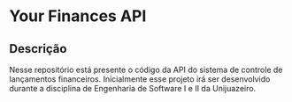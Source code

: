 # Your Finances API

## Descrição

Nesse repositório está presente o código da API do sistema de controle de lançamentos financeiros. Inicialmente esse projeto irá ser desenvolvido durante a disciplina de Engenharia de Software I e II da Unijuazeiro.
